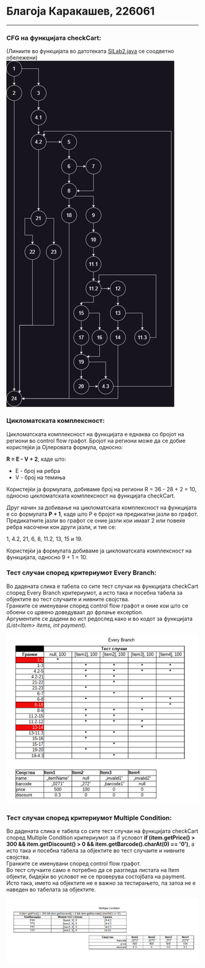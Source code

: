 # Благоја Каракашев, 226061
____

### CFG на функцијата checkCart:
(Линиите во функцијата во датотеката [SILab2.java](src/main/java/SILab2.java) се соодветно обележени)
![](images/checkCart_cfg.png)

### Цикломатската комплексност:
Цикломатската комплексност на функцијата е еднаква со бројот на региони во control flow графот. Бројот на региони може да се добие користејќи ја Ојлеровата формула, односно: 

**R = E - V + 2**, каде што:
- E - број на ребра
- V - број на темиња

Користејќи ја формулата, добиваме број на региони R = 36 - 28 + 2 = 10, односно цикломатската комплексност на функцијата checkCart.

Друг начин за добивање на цикломатската комплексност на функцијата е со формулата **P + 1**, каде што P е бројот на предикатни јазли во графот. \
Предикатните јазли во графот се оние јазли кои имаат 2 или повеќе ребра насочени кон други јазли, и тие се:

1, 4.2, 21, 6, 8, 11.2, 13, 15 и 19.

Користејќи ја формулата добиваме ја цикломатската комплексност на функцијата, односно 9 + 1 = 10.

### Тест случаи според критериумот Every Branch:
Во дадената слика е табела со сите тест случаи на функцијата checkCart според Every Branch критериумот, а исто така и посебна табела за објектите во тест случаите и нивните својства. \
Гранките се именувани според control flow графот и оние кои што се обоени со црвено доведуваат до фрлање exception. \
Аргументите се дадени во ист редослед како и во кодот за функцијата *(List\<Item> items, int payment)*.

![](images/EveryBranch.png)

### Тест случаи според критериумот Multiple Condition:
Во дадената слика е табела со сите тест случаи на функцијата checkCart според Multiple Condition критериумот за if условот **if (item.getPrice() > 300 && item.getDiscount() > 0 && item.getBarcode().charAt(0)
== '0')**, а исто така и посебна табела за објектите во тест случаите и нивните својства. \
Гранките се именувани според control flow графот. \
Во тест случаите само е потребно да се разгледа листата на Item објекти, бидејќи во условот не се проверува состојбата на payment. Исто така, името на објектите не е важно за тестирањето, па затоа не е наведен во табелата за објектите.

![](images/MultipleCondition.png)


